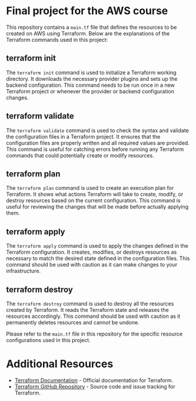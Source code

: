 # Final project for the AWS course

This repository contains a `main.tf` file that defines the resources to be created on AWS using Terraform. Below are the explanations of the Terraform commands used in this project:

## terraform init

The `terraform init` command is used to initialize a Terraform working directory. It downloads the necessary provider plugins and sets up the backend configuration. This command needs to be run once in a new Terraform project or whenever the provider or backend configuration changes.

## terraform validate

The `terraform validate` command is used to check the syntax and validate the configuration files in a Terraform project. It ensures that the configuration files are properly written and all required values are provided. This command is useful for catching errors before running any Terraform commands that could potentially create or modify resources.

## terraform plan

The `terraform plan` command is used to create an execution plan for Terraform. It shows what actions Terraform will take to create, modify, or destroy resources based on the current configuration. This command is useful for reviewing the changes that will be made before actually applying them.

## terraform apply

The `terraform apply` command is used to apply the changes defined in the Terraform configuration. It creates, modifies, or destroys resources as necessary to match the desired state defined in the configuration files. This command should be used with caution as it can make changes to your infrastructure.

## terraform destroy

The `terraform destroy` command is used to destroy all the resources created by Terraform. It reads the Terraform state and releases the resources accordingly. This command should be used with caution as it permanently deletes resources and cannot be undone.

Please refer to the `main.tf` file in this repository for the specific resource configurations used in this project.

# Additional Resources

- [Terraform Documentation](https://developer.hashicorp.com/terraform/docs) - Official documentation for Terraform.
- [Terraform GitHub Repository](https://github.com/hashicorp/terraform) - Source code and issue tracking for Terraform.
```